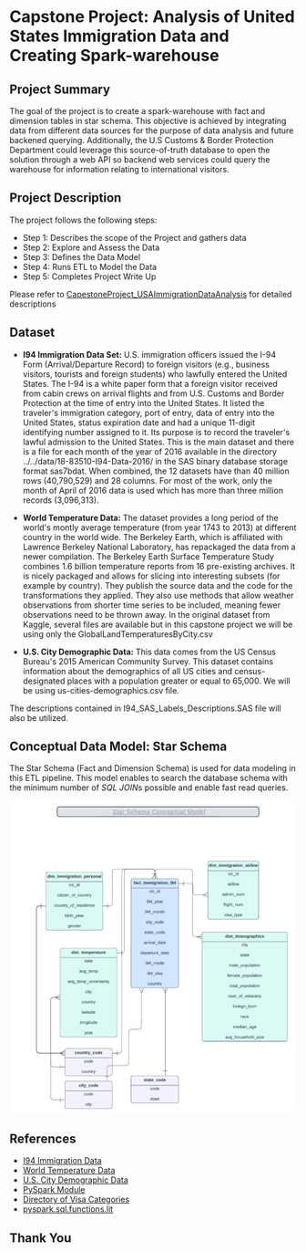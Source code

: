 # Capstone Project: Analysis of United States Immigration Data and Creating Spark-warehouse
## Project Summary
The goal of the project is to create a spark-warehouse with fact and dimension tables in star schema. This objective is achieved by integrating data from different data sources for the purpose of data analysis and future backened querying. Additionally, the U.S Customs & Border Protection Department could leverage this source-of-truth database to open the solution through a web API so backend web services could query the warehouse for information relating to international visitors.

## Project Description
The project follows the following steps:

- Step 1: Describes the scope of the Project and gathers data
- Step 2: Explore and Assess the Data
- Step 3: Defines the Data Model
- Step 4: Runs ETL to Model the Data
- Step 5: Completes Project Write Up

Please refer to 
[CapestoneProject_USAImmigrationDataAnalysis](./CapestoneProject_USAImmigrationDataAnalysis.ipynb) for detailed descriptions

## Dataset
- **I94 Immigration Data Set:** U.S. immigration officers issued the I-94 Form (Arrival/Departure Record) to foreign visitors (e.g., business visitors, tourists and foreign students) who lawfully entered the United States. The I-94 is a white paper form that a foreign visitor received from cabin crews on arrival flights and from U.S. Customs and Border Protection at the time of entry into the United States. It listed the traveler's immigration category, port of entry, data of entry into the United States, status expiration date and had a unique 11-digit identifying number assigned to it. Its purpose is to record the traveler's lawful admission to the United States. This is the main dataset and there is a file for each month of the year of 2016 available in the directory ../../data/18-83510-I94-Data-2016/ in the SAS binary database storage format sas7bdat. When combined, the 12 datasets have than 40 million rows (40,790,529) and 28 columns. For most of the work, only the month of April of 2016 data is used which has more than three million records (3,096,313).

- **World Temperature Data:** The dataset provides a long period of the world's montly average temperature (from year 1743 to 2013) at different country in the world wide. The Berkeley Earth, which is affiliated with Lawrence Berkeley National Laboratory, has repackaged the data from a newer compilation. The Berkeley Earth Surface Temperature Study combines 1.6 billion temperature reports from 16 pre-existing archives. It is nicely packaged and allows for slicing into interesting subsets (for example by country). They publish the source data and the code for the transformations they applied. They also use methods that allow weather observations from shorter time series to be included, meaning fewer observations need to be thrown away. In the original dataset from Kaggle, several files are available but in this capstone project we will be using only the GlobalLandTemperaturesByCity.csv

- **U.S. City Demographic Data:** This data comes from the US Census Bureau's 2015 American Community Survey. This dataset contains information about the demographics of all US cities and census-designated places with a population greater or equal to 65,000. We will be using us-cities-demographics.csv file.

The descriptions contained in I94_SAS_Labels_Descriptions.SAS file will also be utilized.

## Conceptual Data Model: Star Schema
The Star Schema (Fact and Dimension Schema) is used for data modeling in this ETL pipeline. This model enables to search the database schema with the minimum number of *SQL JOIN*s possible and enable fast read queries. 

![Star Schema Data Model](StarSchema.png "Star Schema Data Model")

## References
- [I94 Immigration Data](https://www.trade.gov/national-travel-and-tourism-office)
- [ World Temperature Data](https://www.kaggle.com/datasets/berkeleyearth/climate-change-earth-surface-temperature-data)
- [U.S. City Demographic Data](https://public.opendatasoft.com/explore/dataset/us-cities-demographics/export/)
- [PySpark Module](https://spark.apache.org/docs/2.4.0/api/python/pyspark.sql.html)
- [Directory of Visa Categories](https://travel.state.gov/content/travel/en/us-visas/visa-information-resources/all-visa-categories.html)
- [pyspark.sql.functions.lit](https://spark.apache.org/docs/3.1.1/api/python/reference/api/pyspark.sql.functions.lit.html)
## Thank You